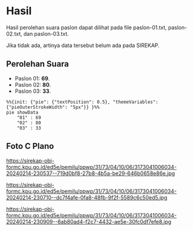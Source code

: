 # Hasil

Hasil perolehan suara paslon dapat dilihat pada file paslon-01.txt, paslon-02.txt, dan paslon-03.txt.

Jika tidak ada, artinya data tersebut belum ada pada SIREKAP.

## Perolehan Suara

 * Paslon 01: **69**.
 * Paslon 02: **80**.
 * Paslon 03: **33**.

```mermaid
%%{init: {"pie": {"textPosition": 0.5}, "themeVariables": {"pieOuterStrokeWidth": "5px"}} }%%
pie showData
    "01" : 69
    "02" : 80
    "03" : 33
```
## Foto C Plano

https://sirekap-obj-formc.kpu.go.id/ed5e/pemilu/ppwp/31/73/04/10/06/3173041006034-20240214-230537--719d0bf8-27b8-4b5a-be29-646b0658e86e.jpg

https://sirekap-obj-formc.kpu.go.id/ed5e/pemilu/ppwp/31/73/04/10/06/3173041006034-20240214-230710--dc7f4afe-0fa8-48fb-9f2f-5589c6c50ed5.jpg

https://sirekap-obj-formc.kpu.go.id/ed5e/pemilu/ppwp/31/73/04/10/06/3173041006034-20240214-230909--6ab80ad4-f2c7-4432-ae5e-30fc0df7efe8.jpg
